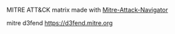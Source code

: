 MITRE ATT&CK matrix made with [Mitre-Attack-Navigator](https://mitre-attack.github.io/attack-navigator)

mitre d3fend https://d3fend.mitre.org